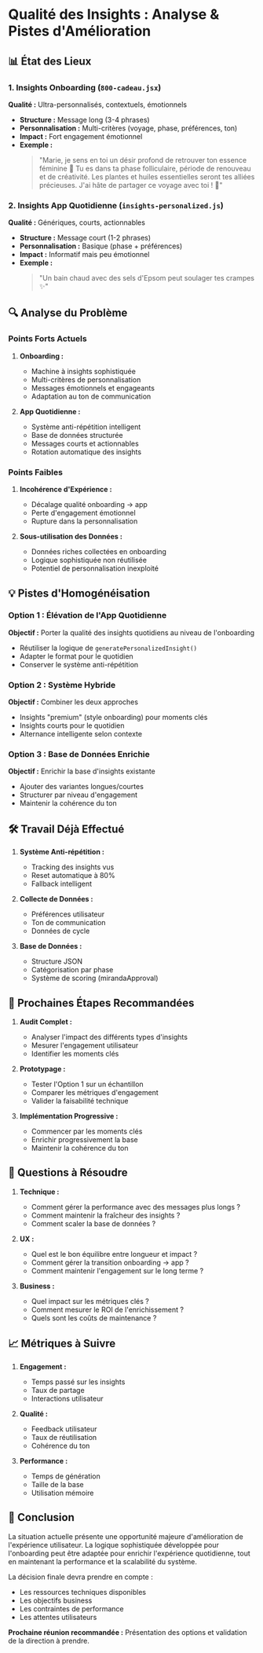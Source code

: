 # Qualité des Insights : Analyse & Pistes d'Amélioration

## 📊 État des Lieux

### 1. Insights Onboarding (`800-cadeau.jsx`)
**Qualité :** Ultra-personnalisés, contextuels, émotionnels
- **Structure :** Message long (3-4 phrases)
- **Personnalisation :** Multi-critères (voyage, phase, préférences, ton)
- **Impact :** Fort engagement émotionnel
- **Exemple :**
  > "Marie, je sens en toi un désir profond de retrouver ton essence féminine 💜 Tu es dans ta phase folliculaire, période de renouveau et de créativité. Les plantes et huiles essentielles seront tes alliées précieuses. J'ai hâte de partager ce voyage avec toi ! 🌸"

### 2. Insights App Quotidienne (`insights-personalized.js`)
**Qualité :** Génériques, courts, actionnables
- **Structure :** Message court (1-2 phrases)
- **Personnalisation :** Basique (phase + préférences)
- **Impact :** Informatif mais peu émotionnel
- **Exemple :**
  > "Un bain chaud avec des sels d'Epsom peut soulager tes crampes ✨"

## 🔍 Analyse du Problème

### Points Forts Actuels
1. **Onboarding :**
   - Machine à insights sophistiquée
   - Multi-critères de personnalisation
   - Messages émotionnels et engageants
   - Adaptation au ton de communication

2. **App Quotidienne :**
   - Système anti-répétition intelligent
   - Base de données structurée
   - Messages courts et actionnables
   - Rotation automatique des insights

### Points Faibles
1. **Incohérence d'Expérience :**
   - Décalage qualité onboarding → app
   - Perte d'engagement émotionnel
   - Rupture dans la personnalisation

2. **Sous-utilisation des Données :**
   - Données riches collectées en onboarding
   - Logique sophistiquée non réutilisée
   - Potentiel de personnalisation inexploité

## 💡 Pistes d'Homogénéisation

### Option 1 : Élévation de l'App Quotidienne
**Objectif :** Porter la qualité des insights quotidiens au niveau de l'onboarding
- Réutiliser la logique de `generatePersonalizedInsight()`
- Adapter le format pour le quotidien
- Conserver le système anti-répétition

### Option 2 : Système Hybride
**Objectif :** Combiner les deux approches
- Insights "premium" (style onboarding) pour moments clés
- Insights courts pour le quotidien
- Alternance intelligente selon contexte

### Option 3 : Base de Données Enrichie
**Objectif :** Enrichir la base d'insights existante
- Ajouter des variantes longues/courtes
- Structurer par niveau d'engagement
- Maintenir la cohérence du ton

## 🛠️ Travail Déjà Effectué

1. **Système Anti-répétition :**
   - Tracking des insights vus
   - Reset automatique à 80%
   - Fallback intelligent

2. **Collecte de Données :**
   - Préférences utilisateur
   - Ton de communication
   - Données de cycle

3. **Base de Données :**
   - Structure JSON
   - Catégorisation par phase
   - Système de scoring (mirandaApproval)

## 📝 Prochaines Étapes Recommandées

1. **Audit Complet :**
   - Analyser l'impact des différents types d'insights
   - Mesurer l'engagement utilisateur
   - Identifier les moments clés

2. **Prototypage :**
   - Tester l'Option 1 sur un échantillon
   - Comparer les métriques d'engagement
   - Valider la faisabilité technique

3. **Implémentation Progressive :**
   - Commencer par les moments clés
   - Enrichir progressivement la base
   - Maintenir la cohérence du ton

## 🤔 Questions à Résoudre

1. **Technique :**
   - Comment gérer la performance avec des messages plus longs ?
   - Comment maintenir la fraîcheur des insights ?
   - Comment scaler la base de données ?

2. **UX :**
   - Quel est le bon équilibre entre longueur et impact ?
   - Comment gérer la transition onboarding → app ?
   - Comment maintenir l'engagement sur le long terme ?

3. **Business :**
   - Quel impact sur les métriques clés ?
   - Comment mesurer le ROI de l'enrichissement ?
   - Quels sont les coûts de maintenance ?

## 📈 Métriques à Suivre

1. **Engagement :**
   - Temps passé sur les insights
   - Taux de partage
   - Interactions utilisateur

2. **Qualité :**
   - Feedback utilisateur
   - Taux de réutilisation
   - Cohérence du ton

3. **Performance :**
   - Temps de génération
   - Taille de la base
   - Utilisation mémoire

## 🎯 Conclusion

La situation actuelle présente une opportunité majeure d'amélioration de l'expérience utilisateur. La logique sophistiquée développée pour l'onboarding peut être adaptée pour enrichir l'expérience quotidienne, tout en maintenant la performance et la scalabilité du système.

La décision finale devra prendre en compte :
- Les ressources techniques disponibles
- Les objectifs business
- Les contraintes de performance
- Les attentes utilisateurs

**Prochaine réunion recommandée :** Présentation des options et validation de la direction à prendre. 